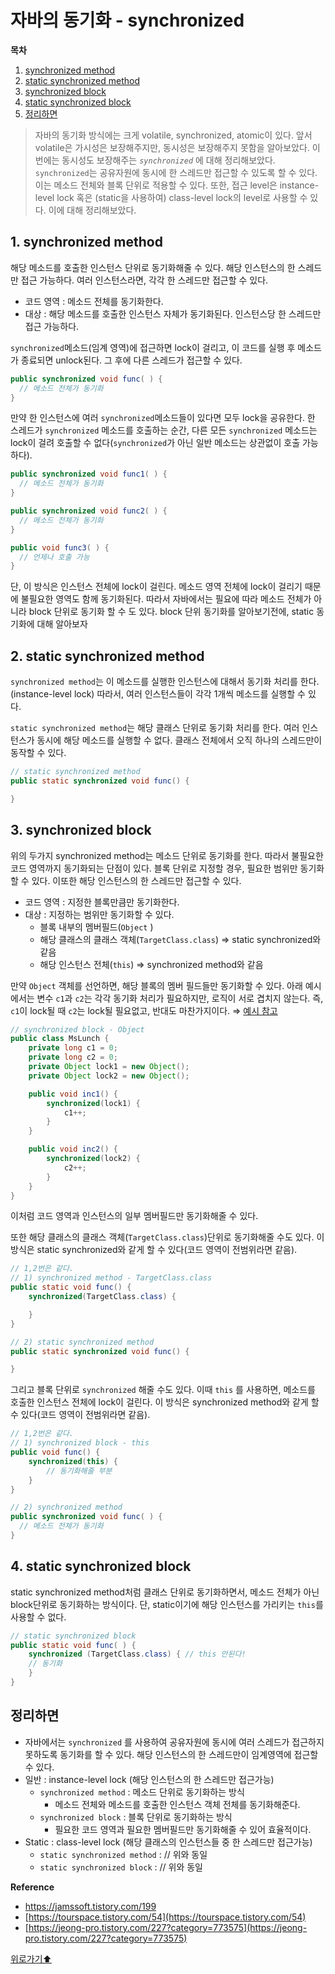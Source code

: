 # 자바의 동기화 - synchronized


**목차**
1. [synchronized method](#1-synchronized-method)
2. [static synchronized method](#2-static-synchronized-method)
3. [synchronized block](#3-synchronized-block)
4. [static synchronized block](#4-static-synchronized-block)
5. [정리하면](#정리하면)


> 자바의 동기화 방식에는 크게 volatile, synchronized, atomic이 있다. 앞서 volatile은 가시성은 보장해주지만, 동시성은 보장해주지 못함을 알아보았다. 이번에는 동시성도 보장해주는  *`synchronized`* 에 대해 정리해보았다. `synchronized`는 공유자원에 동시에 한 스레드만 접근할 수 있도록 할 수 있다. 이는 메소드 전체와 블록 단위로 적용할 수 있다. 또한, 접근 level은 instance-level lock 혹은 (static을 사용하여) class-level lock의 level로 사용할 수 있다. 이에 대해 정리해보았다.
> 

## 1. synchronized method

해당 메소드를 호출한 인스턴스 단위로 동기화해줄 수 있다. 해당 인스턴스의 한 스레드만 접근 가능하다. 여러 인스턴스라면, 각각 한 스레드만 접근할 수 있다.

- 코드 영역 : 메소드 전체를 동기화한다.
- 대상 : 해당 메소드를 호출한 인스턴스 자체가 동기화된다. 인스턴스당 한 스레드만 접근 가능하다.

`synchronized`메소드(임계 영역)에 접근하면 lock이 걸리고, 이 코드를 실행 후 메소드가 종료되면 unlock된다. 그 후에 다른 스레드가 접근할 수 있다.

```java
public synchronized void func( ) {
  // 메소드 전체가 동기화
}
```

만약 한 인스턴스에 여러 `synchronized`메소드들이 있다면 모두 lock을 공유한다. 한 스레드가 `synchronized` 메소드를 호출하는 순간, 다른 모든  `synchronized` 메소드는 lock이 걸려 호출할 수 없다(`synchronized`가 아닌 일반 메소드는 상관없이 호출 가능하다).

```java
public synchronized void func1( ) {
  // 메소드 전체가 동기화
}

public synchronized void func2( ) {
  // 메소드 전체가 동기화
}

public void func3( ) {
  // 언제나 호출 가능
}
```

단, 이 방식은 인스턴스 전체에 lock이 걸린다. 메소드 영역 전체에 lock이 걸리기 때문에 불필요한 영역도 함께 동기화된다. 따라서 자바에서는 필요에 따라 메소드 전체가 아니라 block 단위로 동기화 할 수 도 있다. block 단위 동기화를 알아보기전에, static 동기화에 대해 알아보자

## 2. static synchronized method

`synchronized method`는 이 메소드를 실행한 인스턴스에 대해서 동기화 처리를 한다. (instance-level lock) 따라서, 여러 인스턴스들이 각각 1개씩 메소드를 실행할 수 있다.

`static synchronized method`는 해당 클래스 단위로 동기화 처리를 한다. 여러 인스턴스가 동시에 해당 메소드를 실행할 수 없다. 클래스 전체에서 오직 하나의 스레드만이 동작할 수 있다.

```java
// static synchronized method
public static synchronized void func() { 

}
```

## 3. synchronized block

위의 두가지 synchronized method는 메소드 단위로 동기화를 한다. 따라서 불필요한 코드 영역까지 동기화되는 단점이 있다. 블록 단위로 지정할 경우, 필요한 범위만 동기화할 수 있다. 이또한 해당 인스턴스의 한 스레드만 접근할 수 있다.

- 코드 영역 : 지정한 블록만큼만 동기화한다.
- 대상 : 지정하는 범위만 동기화할 수 있다.
    - 블록 내부의 멤버필드(`Object` )
    - 해당 클래스의 클래스 객체(`TargetClass.class`) ⇒ static synchronized와 같음
    - 해당 인스턴스 전체(`this`)  ⇒ synchronized method와 같음

만약  `Object` 객체를 선언하면, 해당 블록의 멤버 필드들만 동기화할 수 있다. 아래 예시에서는 변수 `c1`과 `c2`는 각각 동기화 처리가 필요하지만, 로직이 서로 겹치지 않는다. 즉, `c1`이 lock될 때 `c2`는 lock될 필요없고, 반대도 마찬가지이다.  ⇒ [예시 참고](https://docs.oracle.com/javase/tutorial/essential/concurrency/locksync.html)

```java
// synchronized block - Object
public class MsLunch {
    private long c1 = 0;
    private long c2 = 0;
    private Object lock1 = new Object();
    private Object lock2 = new Object();

    public void inc1() {
        synchronized(lock1) { 
            c1++;
        }
    }

    public void inc2() {
        synchronized(lock2) { 
            c2++;
        }
    }
}
```

이처럼 코드 영역과 인스턴스의 일부 멤버필드만 동기화해줄 수 있다. 

또한 해당 클래스의 클래스 객체(`TargetClass.class`)단위로 동기화해줄 수도 있다. 이 방식은 static synchronized와 같게 할 수 있다(코드 영역이 전범위라면 같음).

```java
// 1,2번은 같다.
// 1) synchronized method - TargetClass.class
public static void func() { 
	synchronized(TargetClass.class) { 

	} 
}

// 2) static synchronized method 
public static synchronized void func() { 

}
```

그리고 블록 단위로 `synchronized` 해줄 수도 있다. 이때 `this` 를 사용하면, 메소드를 호출한 인스턴스 전체에 lock이 걸린다. 이 방식은 synchronized method와 같게 할 수 있다(코드 영역이 전범위라면 같음).

```java
// 1,2번은 같다.
// 1) synchronized block - this
public void func() {
	synchronized(this) { 
		// 동기화해줄 부분
	}
}

// 2) synchronized method
public synchronized void func( ) {
  // 메소드 전체가 동기화
}
```

## 4. static synchronized block

static synchronized method처럼 클래스 단위로 동기화하면서, 메소드 전체가 아닌 block단위로 동기화하는 방식이다. 단, static이기에 해당 인스턴스를 가리키는 `this`를 사용할 수 없다. 

```java
// static synchronized block
public static void func( ) {
	synchronized (TargetClass.class) { // this 안된다!
	// 동기화
	}
}
```

## 정리하면

- 자바에서는 `synchronized` 를 사용하여 공유자원에 동시에 여러 스레드가 접근하지 못하도록 동기화를 할 수 있다. 해당 인스턴스의 한 스레드만이 임계영역에 접근할 수 있다.
- 일반 : instance-level lock (해당 인스턴스의 한 스레드만 접근가능)
    - `synchronized method` : 메소드 단위로 동기화하는 방식
        - 메소드 전체와 메소드를 호출한 인스턴스 객체 전체를 동기화해준다.
    - `synchronized block` : 블록 단위로 동기화하는 방식
        - 필요한 코드 영역과 필요한 멤버필드만 동기화해줄 수 있어 효율적이다.
- Static : class-level lock (해당 클래스의 인스턴스들 중 한 스레드만 접근가능)
    - `static synchronized method` : // 위와 동일
    - `static synchronized block` :  // 위와 동일

**Reference**
- https://jamssoft.tistory.com/199
- [https://tourspace.tistory.com/54](https://tourspace.tistory.com/54)
- [https://jeong-pro.tistory.com/227?category=773575](https://jeong-pro.tistory.com/227?category=773575)



[위로가기⬆](#자바의-동기화---synchronized)

